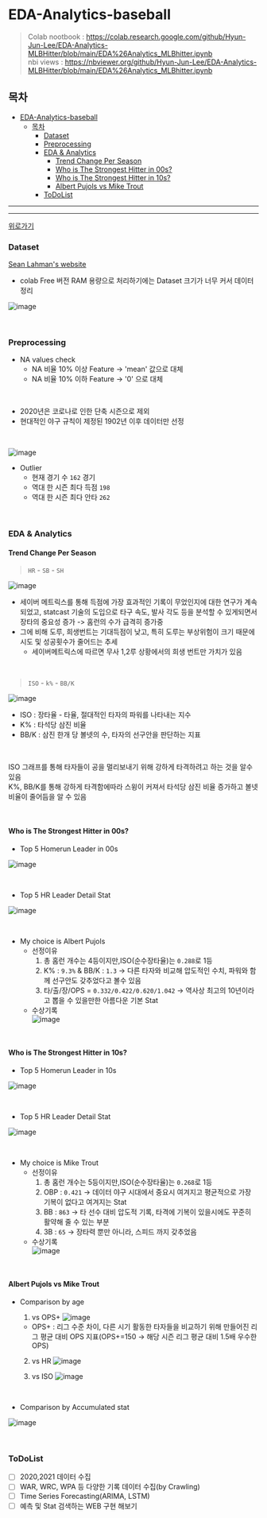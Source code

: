 # EDA-Analytics-baseball
> Colab nootbook : https://colab.research.google.com/github/Hyun-Jun-Lee/EDA-Analytics-MLBHitter/blob/main/EDA%26Analytics_MLBhitter.ipynb <br>
> nbi views : https://nbviewer.org/github/Hyun-Jun-Lee/EDA-Analytics-MLBHitter/blob/main/EDA%26Analytics_MLBhitter.ipynb

## 목차

- [EDA-Analytics-baseball](#eda-analytics-baseball)
  - [목차](#목차)
    - [Dataset](#dataset)
    - [Preprocessing](#preprocessing)
    - [EDA & Analytics](#eda--analytics)
      - [Trend Change Per Season](#trend-change-per-season)
      - [Who is The Strongest Hitter in 00s?](#who-is-the-strongest-hitter-in-00s)
      - [Who is The Strongest Hitter in 10s?](#who-is-the-strongest-hitter-in-10s)
      - [Albert Pujols vs Mike Trout](#albert-pujols-vs-mike-trout)
    - [ToDoList](#todolist)



***

***

[위로가기](#목차)


### Dataset

<a href="http://www.seanlahman.com/baseball-archive/statistics/">Sean Lahman's website</a>

- colab Free 버전 RAM 용량으로 처리하기에는 Dataset 크기가 너무 커서 데이터 정리

![image](https://user-images.githubusercontent.com/76996686/142727142-1fdaf70f-2c71-4c64-8d1a-0db80408e0b2.png)

<br>

### Preprocessing

- NA values check
  - NA 비율 10% 이상 Feature -> 'mean' 값으로 대체
  - NA 비율 10% 이하 Feature -> '0' 으로 대체

<br>

- 2020년은 코로나로 인한 단축 시즌으로 제외
- 현대적인 야구 규칙이 제정된 1902년 이후 데이터만 선정

<br>

![image](https://user-images.githubusercontent.com/76996686/142727619-48456211-d604-4049-95dd-2f3c3cbbf1c9.png)

- Outlier
  - 현재 경기 수 `162` 경기
  - 역대 한 시즌 최다 득점 `198`
  - 역대 한 시즌 최다 안타 `262`

<br>

### EDA & Analytics

#### Trend Change Per Season

> `HR` - `SB` - `SH`

![image](https://user-images.githubusercontent.com/76996686/142727866-f858dc40-976c-404f-905e-1163a7263bd7.png)

- 세이버 메트릭스를 통해 득점에 가장 효과적인 기록이 무었인지에 대한 연구가 계속 되었고, statcast 기술의 도입으로 타구 속도, 발사 각도 등을 분석할 수 있게되면서 장타의 중요성 증가 -> 홈런의 수가 급격히 증가중
- 그에 비해 도루, 희생번트는 기대득점이 낮고, 특히 도루는 부상위험이 크기 때문에 시도 및 성공횟수가 줄어드는 추세
    - 세이버메트릭스에 따르면 무사 1,2루 상황에서의 희생 번트만 가치가 있음

<br>

> `ISO` - `k%` - `BB/K`

![image](https://user-images.githubusercontent.com/76996686/142727956-573e2786-fa7a-4750-bc93-1513f58e06a7.png)

- ISO : 장타율 - 타율, 절대적인 타자의 파워를 나타내는 지수
- K% : 타석당 삼진 비율
- BB/K : 삼진 한개 당 볼넷의 수, 타자의 선구안을 판단하는 지표

<br>

ISO 그래프를 통해 타자들이 공을 멀리보내기 위해 강하게 타격하려고 하는 것을 알수 있음<br>
K%, BB/K를 통해 강하게 타격함에따라 스윙이 커져서 타석당 삼진 비율 증가하고 볼넷 비율이 줄어듬을 알 수 있음

<br>

#### Who is The Strongest Hitter in 00s?

- Top 5 Homerun Leader in 00s

![image](https://user-images.githubusercontent.com/76996686/142729687-da37048f-8f46-4c9b-b296-f3f73049995a.png)

<br>

- Top 5 HR Leader Detail Stat

![image](https://user-images.githubusercontent.com/76996686/142729715-e437d6de-7366-4a29-819a-6726e82236c0.png)

<br>

- My choice is Albert Pujols
  - 선정이유
    1. 총 홈런 개수는 4등이지만,ISO(순수장타율)는 `0.288`로 1등
    2. K% : `9.3%` & BB/K : `1.3` -> 다른 타자와 비교해 압도적인 수치, 파워와 함께 선구안도 갖추었다고 볼수 있음
    3. 타/출/장/OPS = `0.332/0.422/0.620/1.042` -> 역사상 최고의 10년이라고 뽑을 수 있을만한 아름다운 기본 Stat
  - 수상기록<br>
  ![image](https://user-images.githubusercontent.com/76996686/142729981-8180cb3c-52a3-4bae-9b4e-4e303dd924e1.png)

<br>

#### Who is The Strongest Hitter in 10s?

- Top 5 Homerun Leader in 10s

![image](https://user-images.githubusercontent.com/76996686/142730155-16da5e9d-bfe2-43dd-b10d-7f4282e5878d.png)

<br>

- Top 5 HR Leader Detail Stat

![image](https://user-images.githubusercontent.com/76996686/142730162-d92a3df1-319b-4d7d-bf32-d0ab566d3194.png)

<br>

- My choice is Mike Trout
  - 선정이유
    1. 총 홈런 개수는 5등이지만,ISO(순수장타율)는 `0.268`로 1등
    2. OBP : `0.421` -> 데이터 야구 시대에서 중요시 여겨지고 평균적으로 가장 기복이 없다고 여겨지는 Stat
    3. BB : `863` -> 타 선수 대비 압도적 기록, 타격에 기복이 있을시에도 꾸준히 활약해 줄 수 있는 부분 
    4. 3B : `65` -> 장타력 뿐만 아니라, 스피드 까지 갖추었음
  - 수상기록<br>
  ![image](https://user-images.githubusercontent.com/76996686/142730193-af350c7b-fbdc-479b-8640-68a3700adfd0.png)

<br>

#### Albert Pujols vs Mike Trout

- Comparison by age

  1. vs OPS+
  ![image](https://user-images.githubusercontent.com/76996686/142730280-5f585107-1d6a-4f61-96c3-92f800b7a65c.png)
  * OPS+ : 리그 수준 차이, 다른 시기 활동한 타자들을 비교하기 위해 만들어진 리그 평균 대비 OPS 지표(OPS+=150 -> 해당 시즌 리그 평균 대비 1.5배 우수한 OPS)

  2. vs HR
  ![image](https://user-images.githubusercontent.com/76996686/142730358-1c137e88-ae4d-45cf-8344-ccacda58a08d.png)

  3. vs ISO
  ![image](https://user-images.githubusercontent.com/76996686/142730381-d3df71a5-c7ea-482a-842e-46925c2ce8ac.png)

<br>

- Comparison by Accumulated stat

![image](https://user-images.githubusercontent.com/76996686/142730427-81ab7037-d1c7-4903-b6f4-a7756f49140b.png)

<br>

### ToDoList

- [ ] 2020,2021 데이터 수집
- [ ] WAR, WRC, WPA 등 다양한 기록 데이터 수집(by Crawling)
- [ ] Time Series Forecasting(ARIMA, LSTM)
- [ ] 예측 및 Stat 검색하는 WEB 구현 해보기